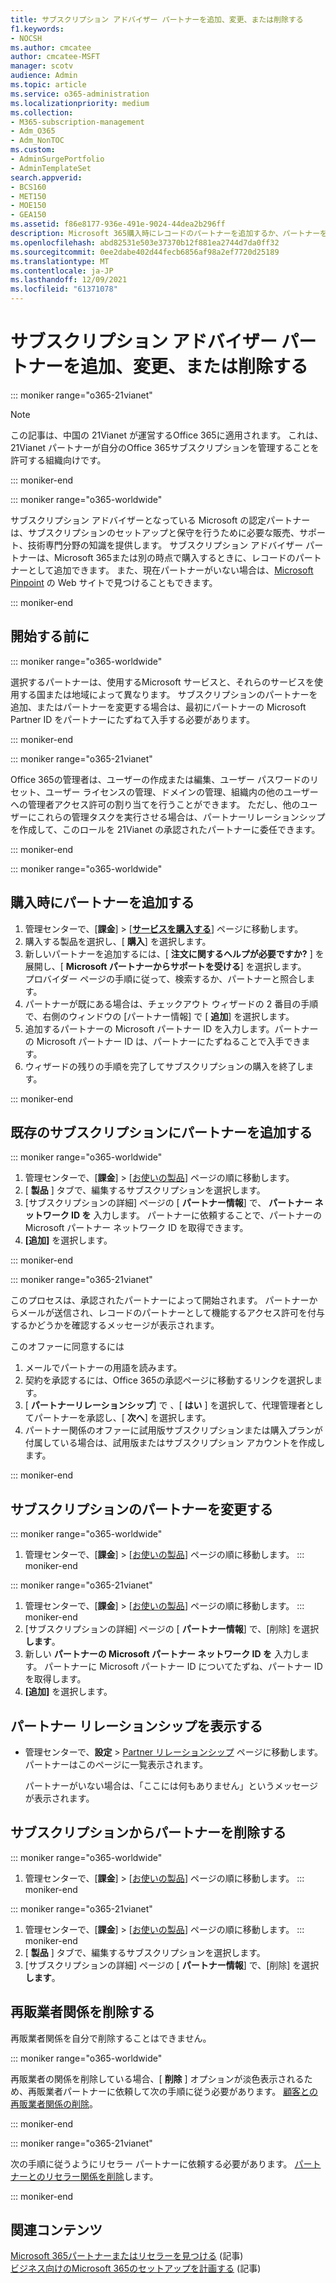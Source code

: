```yaml
---
title: サブスクリプション アドバイザー パートナーを追加、変更、または削除する
f1.keywords:
- NOCSH
ms.author: cmcatee
author: cmcatee-MSFT
manager: scotv
audience: Admin
ms.topic: article
ms.service: o365-administration
ms.localizationpriority: medium
ms.collection:
- M365-subscription-management
- Adm_O365
- Adm_NonTOC
ms.custom:
- AdminSurgePortfolio
- AdminTemplateSet
search.appverid:
- BCS160
- MET150
- MOE150
- GEA150
ms.assetid: f86e8177-936e-491e-9024-44dea2b296ff
description: Microsoft 365購入時にレコードのパートナーを追加するか、パートナーを変更するか、サブスクリプションからパートナーを削除します。
ms.openlocfilehash: abd82531e503e37370b12f881ea2744d7da0ff32
ms.sourcegitcommit: 0ee2dabe402d44fecb6856af98a2ef7720d25189
ms.translationtype: MT
ms.contentlocale: ja-JP
ms.lasthandoff: 12/09/2021
ms.locfileid: "61371078"
---
```

# <a name="add-change-or-delete-a-subscription-advisor-partner"></a>サブスクリプション アドバイザー パートナーを追加、変更、または削除する

::: moniker range="o365-21vianet"

> [!NOTE]
> この記事は、中国の 21Vianet が運営するOffice 365に適用されます。 これは、21Vianet パートナーが自分のOffice 365サブスクリプションを管理することを許可する組織向けです。

::: moniker-end

::: moniker range="o365-worldwide"

サブスクリプション アドバイザーとなっている Microsoft の認定パートナーは、サブスクリプションのセットアップと保守を行うために必要な販売、サポート、技術専門分野の知識を提供します。 サブスクリプション アドバイザー パートナーは、Microsoft 365または別の時点で購入するときに、レコードのパートナーとして追加できます。 また、現在パートナーがいない場合は、[Microsoft Pinpoint](https://pinpoint.microsoft.com) の Web サイトで見つけることもできます。

::: moniker-end

## <a name="before-you-begin"></a>開始する前に

::: moniker range="o365-worldwide"

選択するパートナーは、使用するMicrosoft サービスと、それらのサービスを使用する国または地域によって異なります。 サブスクリプションのパートナーを追加、またはパートナーを変更する場合は、最初にパートナーの Microsoft Partner ID をパートナーにたずねて入手する必要があります。

::: moniker-end

::: moniker range="o365-21vianet"

Office 365の管理者は、ユーザーの作成または編集、ユーザー パスワードのリセット、ユーザー ライセンスの管理、ドメインの管理、組織内の他のユーザーへの管理者アクセス許可の割り当てを行うことができます。 ただし、他のユーザーにこれらの管理タスクを実行させる場合は、パートナーリレーションシップを作成して、このロールを 21Vianet の承認されたパートナーに委任できます。

::: moniker-end

::: moniker range="o365-worldwide"

## <a name="add-a-partner-at-the-time-of-purchase"></a>購入時にパートナーを追加する

1. 管理センターで、[**課金**] \> [<a href="https://go.microsoft.com/fwlink/p/?linkid=868433" target="_blank">**サービスを購入する**</a>] ページに移動します。
2. 購入する製品を選択し、[ **購入**] を選択します。
3. 新しいパートナーを追加するには、[ **注文に関するヘルプが必要ですか?** ] を展開し、[ **Microsoft パートナーからサポートを受ける**] を選択します。<br>
プロバイダー ページの手順に従って、検索するか、パートナーと照合します。
4. パートナーが既にある場合は、チェックアウト ウィザードの 2 番目の手順で、右側のウィンドウの [パートナー情報] で [ **追加**] を選択します。
5. 追加するパートナーの Microsoft パートナー ID を入力します。パートナーの Microsoft パートナー ID は、パートナーにたずねることで入手できます。
6. ウィザードの残りの手順を完了してサブスクリプションの購入を終了します。

::: moniker-end

## <a name="add-a-partner-to-an-existing-subscription"></a>既存のサブスクリプションにパートナーを追加する

::: moniker range="o365-worldwide"

1. 管理センターで、[**課金**] \> [<a href="https://go.microsoft.com/fwlink/p/?linkid=842054" target="_blank">お使いの製品</a>] ページの順に移動します。
2. [ **製品** ] タブで、編集するサブスクリプションを選択します。
3. [サブスクリプションの詳細] ページの [ **パートナー情報**] で、 **パートナー ネットワーク ID を** 入力します。 パートナーに依頼することで、パートナーの Microsoft パートナー ネットワーク ID を取得できます。
4. **[追加]** を選択します。

::: moniker-end

::: moniker range="o365-21vianet"

このプロセスは、承認されたパートナーによって開始されます。 パートナーからメールが送信され、レコードのパートナーとして機能するアクセス許可を付与するかどうかを確認するメッセージが表示されます。
  
このオファーに同意するには
  
1. メールでパートナーの用語を読みます。
2. 契約を承認するには、Office 365の承認ページに移動するリンクを選択します。
3. [ **パートナーリレーションシップ**] で 、[ **はい** ] を選択して、代理管理者としてパートナーを承認し、[ **次へ**] を選択します。
4. パートナー関係のオファーに試用版サブスクリプションまたは購入プランが付属している場合は、試用版またはサブスクリプション アカウントを作成します。

::: moniker-end

## <a name="change-the-partner-for-a-subscription"></a>サブスクリプションのパートナーを変更する

::: moniker range="o365-worldwide"

1. 管理センターで、[**課金**] \> [<a href="https://go.microsoft.com/fwlink/p/?linkid=842054" target="_blank">お使いの製品</a>] ページの順に移動します。
::: moniker-end

::: moniker range="o365-21vianet"

1. 管理センターで、[**課金**] \> [<a href="https://go.microsoft.com/fwlink/p/?linkid=850626" target="_blank">お使いの製品</a>] ページの順に移動します。
::: moniker-end
2. [サブスクリプションの詳細] ページの [ **パートナー情報**] で、[削除] を選択 **します**。
3. 新しい **パートナーの Microsoft パートナー ネットワーク ID を** 入力します。 パートナーに Microsoft パートナー ID についてたずね、パートナー ID を取得します。
4. **[追加]** を選択します。
  
## <a name="view-your-partner-relationships"></a>パートナー リレーションシップを表示する

- 管理センターで、**設定** > <a href="https://go.microsoft.com/fwlink/p/?linkid=2074649" target="_blank">Partner リレーションシップ</a> ページに移動します。 パートナーはこのページに一覧表示されます。

  パートナーがいない場合は、「ここには何もありません」というメッセージが表示されます。
  
## <a name="delete-a-partner-from-a-subscription"></a>サブスクリプションからパートナーを削除する

::: moniker range="o365-worldwide"

1. 管理センターで、[**課金**] \> [<a href="https://go.microsoft.com/fwlink/p/?linkid=842054" target="_blank">お使いの製品</a>] ページの順に移動します。
::: moniker-end

::: moniker range="o365-21vianet"

1. 管理センターで、[**課金**] \> [<a href="https://go.microsoft.com/fwlink/p/?linkid=850626" target="_blank">お使いの製品</a>] ページの順に移動します。
::: moniker-end
2. [ **製品** ] タブで、編集するサブスクリプションを選択します。
3. [サブスクリプションの詳細] ページの [ **パートナー情報**] で、[削除] を選択 **します**。

## <a name="remove-a-reseller-relationship"></a>再販業者関係を削除する

再販業者関係を自分で削除することはできません。

::: moniker range="o365-worldwide"
  
再販業者の関係を削除している場合、[ **削除** ] オプションが淡色表示されるため、再販業者パートナーに依頼して次の手順に従う必要があります。 [顧客との再販業者関係の削除](/partner-center/remove-a-relationship)。

::: moniker-end

::: moniker range="o365-21vianet"
  
次の手順に従うようにリセラー パートナーに依頼する必要があります。 [パートナーとのリセラー関係を削除](/partner-center/remove-a-relationship)します。
  
::: moniker-end

## <a name="related-content"></a>関連コンテンツ

[Microsoft 365パートナーまたはリセラーを見つける](../manage/find-your-partner-or-reseller.md) (記事)\
[ビジネス向けのMicrosoft 365のセットアップを計画する](../setup/plan-your-setup.md) (記事)